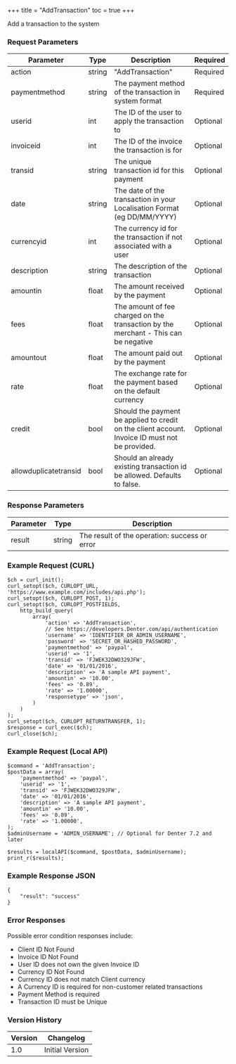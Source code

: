+++
title = "AddTransaction"
toc = true
+++

Add a transaction to the system

### Request Parameters

| Parameter | Type | Description | Required |
| --------- | ---- | ----------- | -------- |
| action | string | "AddTransaction" | Required |
| paymentmethod | string | The payment method of the transaction in system format | Required |
| userid | int | The ID of the user to apply the transaction to | Optional |
| invoiceid | int | The ID of the invoice the transaction is for | Optional |
| transid | string | The unique transaction id for this payment | Optional |
| date | string | The date of the transaction in your Localisation Format (eg DD/MM/YYYY) | Optional |
| currencyid | int | The currency id for the transaction if not associated with a user | Optional |
| description | string | The description of the transaction | Optional |
| amountin | float | The amount received by the payment | Optional |
| fees | float | The amount of fee charged on the transaction by the merchant - This can be negative | Optional |
| amountout | float | The amount paid out by the payment | Optional |
| rate | float | The exchange rate for the payment based on the default currency | Optional |
| credit | bool | Should the payment be applied to credit on the client account. Invoice ID must not be provided. | Optional |
| allowduplicatetransid | bool | Should an already existing transaction id be allowed. Defaults to false. | Optional |

### Response Parameters

| Parameter | Type | Description |
| --------- | ---- | ----------- |
| result | string | The result of the operation: success or error |


### Example Request (CURL)

```
$ch = curl_init();
curl_setopt($ch, CURLOPT_URL, 'https://www.example.com/includes/api.php');
curl_setopt($ch, CURLOPT_POST, 1);
curl_setopt($ch, CURLOPT_POSTFIELDS,
    http_build_query(
        array(
            'action' => 'AddTransaction',
            // See https://developers.Denter.com/api/authentication
            'username' => 'IDENTIFIER_OR_ADMIN_USERNAME',
            'password' => 'SECRET_OR_HASHED_PASSWORD',
            'paymentmethod' => 'paypal',
            'userid' => '1',
            'transid' => 'FJWEK32DWO329JFW',
            'date' => '01/01/2016',
            'description' => 'A sample API payment',
            'amountin' => '10.00',
            'fees' => '0.89',
            'rate' => '1.00000',
            'responsetype' => 'json',
        )
    )
);
curl_setopt($ch, CURLOPT_RETURNTRANSFER, 1);
$response = curl_exec($ch);
curl_close($ch);
```


### Example Request (Local API)

```
$command = 'AddTransaction';
$postData = array(
    'paymentmethod' => 'paypal',
    'userid' => '1',
    'transid' => 'FJWEK32DWO329JFW',
    'date' => '01/01/2016',
    'description' => 'A sample API payment',
    'amountin' => '10.00',
    'fees' => '0.89',
    'rate' => '1.00000',
);
$adminUsername = 'ADMIN_USERNAME'; // Optional for Denter 7.2 and later

$results = localAPI($command, $postData, $adminUsername);
print_r($results);
```


### Example Response JSON

```
{
    "result": "success"
}
```


### Error Responses

Possible error condition responses include:

* Client ID Not Found
* Invoice ID Not Found
* User ID does not own the given Invoice ID
* Currency ID Not Found
* Currency ID does not match Client currency
* A Currency ID is required for non-customer related transactions
* Payment Method is required
* Transaction ID must be Unique


### Version History

| Version | Changelog |
| ------- | --------- |
| 1.0 | Initial Version |
